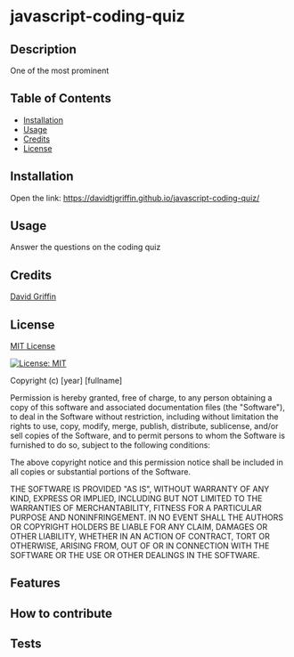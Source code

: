 # javascript-coding-quiz
  ## Description
One of the most prominent  
 
## Table of Contents

- [Installation](#installation)
- [Usage](#usage)
- [Credits](#credits)
- [License](#license)

## Installation
Open the link: https://davidtjgriffin.github.io/javascript-coding-quiz/
## Usage
Answer the questions on the coding quiz 
## Credits
[David Griffin](https://github.com/DavidTJGriffin)
## License
[MIT License](https://opensource.org/licenses/MIT)

  [![License: MIT](https://img.shields.io/badge/License-MIT-yellow.svg)](https://opensource.org/licenses/MIT)


  Copyright (c) [year] [fullname]
  
  Permission is hereby granted, free of charge, to any person obtaining a copy
  of this software and associated documentation files (the "Software"), to deal
  in the Software without restriction, including without limitation the rights
  to use, copy, modify, merge, publish, distribute, sublicense, and/or sell
  copies of the Software, and to permit persons to whom the Software is
  furnished to do so, subject to the following conditions:
  
  The above copyright notice and this permission notice shall be included in all
  copies or substantial portions of the Software.
  
  THE SOFTWARE IS PROVIDED "AS IS", WITHOUT WARRANTY OF ANY KIND, EXPRESS OR
  IMPLIED, INCLUDING BUT NOT LIMITED TO THE WARRANTIES OF MERCHANTABILITY,
  FITNESS FOR A PARTICULAR PURPOSE AND NONINFRINGEMENT. IN NO EVENT SHALL THE
  AUTHORS OR COPYRIGHT HOLDERS BE LIABLE FOR ANY CLAIM, DAMAGES OR OTHER
  LIABILITY, WHETHER IN AN ACTION OF CONTRACT, TORT OR OTHERWISE, ARISING FROM,
  OUT OF OR IN CONNECTION WITH THE SOFTWARE OR THE USE OR OTHER DEALINGS IN THE
  SOFTWARE.

## Features

## How to contribute

## Tests
